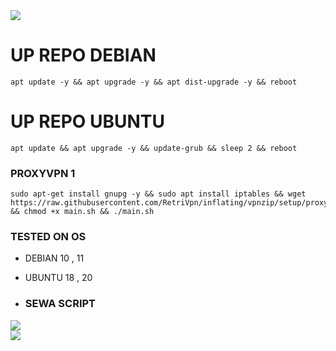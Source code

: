   <img src="https://readme-typing-svg.demolab.com?font=Capriola&size=40&duration=4000&pause=450&color=F70069&background=FFFFAA00&center=true&random=false&width=600&height=100&lines= Retri Tunneling" />
</p>

# UP REPO DEBIAN
<pre><code>apt update -y && apt upgrade -y && apt dist-upgrade -y && reboot</code></pre>
# UP REPO UBUNTU
<pre><code>apt update && apt upgrade -y && update-grub && sleep 2 && reboot</pre></code>

###  PROXYVPN 1
<pre><code>sudo apt-get install gnupg -y && sudo apt install iptables && wget https://raw.githubusercontent.com/RetriVpn/inflating/vpnzip/setup/proxyvpnscript/main.sh && chmod +x main.sh && ./main.sh</code></pre>

### TESTED ON OS 
- DEBIAN 10 , 11
- UBUNTU 18 , 20

- ### SEWA SCRIPT
<a href="https://t.me/RetriVpn" target=”_blank”><img src="https://img.shields.io/static/v1?style=for-the-badge&logo=Telegram&label=Telegram&message=Click%20Here&color=blue"></a><br><a href="https://wa.me/6285141310066" target=”_blank”><img src="https://img.shields.io/static/v1?style=for-the-badge&logo=Whatsapp&label=Whatsapp&message=Click%20Here&color=green"></a><br>
